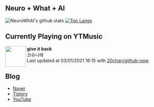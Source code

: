 ## Neuro + What + AI

![NeuroWhAI's github stats](https://github-readme-stats.vercel.app/api?username=neurowhai&count_private=true&show_icons=true)
[![Top Langs](https://github-readme-stats.vercel.app/api/top-langs/?username=neurowhai&layout=compact)](https://github.com/anuraghazra/github-readme-stats)

## Currently Playing on YTMusic

[<img align="left" height="65" src="https://lh3.googleusercontent.com/KkF2x0kv_Si-MDoZTIyJGCdlWFvgBHeLIMGZTBIk5ut4PsK042QR60U58eOidIRuXZInNaJhe2hGS5eZ">](https://music.youtube.com/channel/UCXQbmowL6Ln_hRqY58_OH4g)

**give it back**  
코슈니에  
Last updated at 03/01/2021 16:15 with [20chan/github-now](https://github.com/20chan/github-now)

## Blog

- [Naver](http://blog.naver.com/neurowhai)
- [Tistory](http://neurowhai.tistory.com/)
- [YouTube](https://www.youtube.com/channel/UCB_v1xU6laBHOeH6z4L-Mtw)
